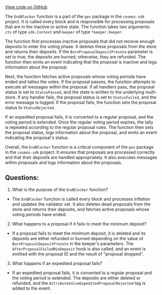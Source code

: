 [View code on GitHub](https://github.com/cosmos/cosmos-sdk/blob/main/x/gov/abci.go)

The `EndBlocker` function is a part of the `gov` package in the `cosmos-sdk` project. It is called every block and is responsible for processing proposals that are in the inactive or active state. The function takes two arguments: `ctx` of type `sdk.Context` and `keeper` of type `*keeper.Keeper`. 

The function first processes inactive proposals that did not receive enough deposits to enter the voting phase. It deletes these proposals from the store and returns their deposits. If the `BurnProposalDepositPrevote` parameter is set to true, the deposits are burned; otherwise, they are refunded. The function then emits an event indicating that the proposal is inactive and logs information about the proposal. 

Next, the function fetches active proposals whose voting periods have ended and tallies the votes. If the proposal passes, the function attempts to execute all messages within the proposal. If all handlers pass, the proposal status is set to `StatusPassed`, and the state is written to the underlying multi-store. If any handler fails, the proposal status is set to `StatusFailed`, and the error message is logged. If the proposal fails, the function sets the proposal status to `StatusRejected`. 

If an expedited proposal fails, it is converted to a regular proposal, and the voting period is extended. Once the regular voting period expires, the tally is repeated according to the regular proposal rules. The function then sets the proposal status, logs information about the proposal, and emits an event indicating the proposal's status. 

Overall, the `EndBlocker` function is a critical component of the `gov` package in the `cosmos-sdk` project. It ensures that proposals are processed correctly and that their deposits are handled appropriately. It also executes messages within proposals and logs information about the proposals.
## Questions: 
 1. What is the purpose of the `EndBlocker` function?
- The `EndBlocker` function is called every block and processes inflation and updates the validator set. It also deletes dead proposals from the store and returns their deposits, and fetches active proposals whose voting periods have ended.

2. What happens to a proposal if it fails to meet the minimum deposit?
- If a proposal fails to meet the minimum deposit, it is deleted and its deposits are either refunded or burned depending on the value of `BurnProposalDepositPrevote` in the keeper's parameters. The `AfterProposalFailedMinDeposit` hook is also called, and an event is emitted with the proposal ID and the result of "proposal dropped".

3. What happens if an expedited proposal fails?
- If an expedited proposal fails, it is converted to a regular proposal and the voting period is extended. The deposits are either deleted or refunded, and the `AttributeValueExpeditedProposalRejected` tag is added to the event.